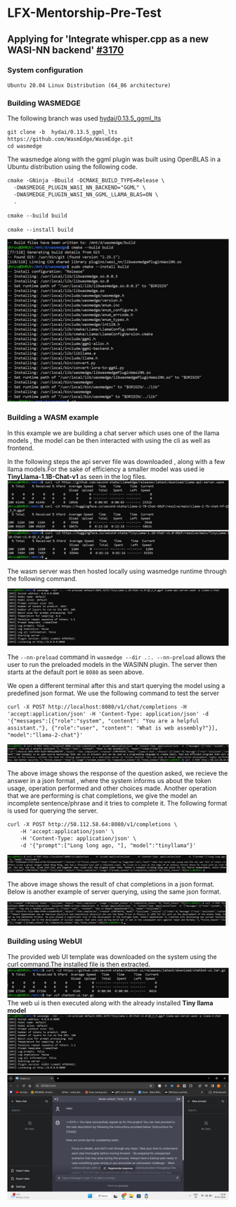 # LFX-Mentorship-Pre-Test
## Applying for 'Integrate whisper.cpp as a new WASI-NN backend' [#3170](https://github.com/WasmEdge/WasmEdge/issues/3169)

### System configuration
```
Ubuntu 20.04 Linux Distribution (64_86 architecture)
```
### Building WASMEDGE
The following branch was used [hydai/0.13.5_ggml_lts](https://github.com/WasmEdge/WasmEdge/tree/hydai/0.13.5_ggml_lts)

```
git clone -b  hydai/0.13.5_ggml_lts https://github.com/WasmEdge/WasmEdge.git
cd wasmedge
```
The wasmedge along with the ggml plugin was built using OpenBLAS in a Ubuntu distribution using the following code.
```
cmake -GNinja -Bbuild -DCMAKE_BUILD_TYPE=Release \
  -DWASMEDGE_PLUGIN_WASI_NN_BACKEND="GGML" \
  -DWASMEDGE_PLUGIN_WASI_NN_GGML_LLAMA_BLAS=ON \
  .

cmake --build build

cmake --install build
```

![wasm1](https://github.com/jaydee029/LFX-Mentorship-Pre-Test/blob/main/images/wasm1.jpg)
### Building a WASM example
In this example we are building a chat server which uses one of the llama models , the model can be then interacted with using the cli as well as frontend.

In the following steps the api server file was downloaded , along with a few llama models.For the sake of efficiency a smaller model was used ie **TinyLlama-1.1B-Chat-v1**
as seen in the log files.
![wasm2](https://github.com/jaydee029/LFX-Mentorship-Pre-Test/blob/main/images/wasm2.jpg)
![wasm11](https://github.com/jaydee029/LFX-Mentorship-Pre-Test/blob/main/images/wasm11.jpg)

The wasm server was then hosted locally using wasmedge runtime through the following command.

![wasm3](https://github.com/jaydee029/LFX-Mentorship-Pre-Test/blob/main/images/wasm3.jpg)

The `--nn-preload` command in `wasmedge --dir .:. --nn-preload` allows the user to run the preloaded models in the WASINN plugin.
The server then starts at the default port ie `8080` as seen above.

We open a different terminal after this and start querying the model using a predefined json format.
We use the following command to test the server 
```
curl -X POST http://localhost:8080/v1/chat/completions -H 'accept:application/json' -H 'Content-Type: application/json' -d '{"messages":[{"role":"system", "content": "You are a helpful assistant."}, {"role":"user", "content": "What is web assembly?"}], "model":"llama-2-chat"}'
```
![wasm4](https://github.com/jaydee029/LFX-Mentorship-Pre-Test/blob/main/images/wasm4.jpg)

The above image shows the response of the question asked, we recieve the answer in a json format , where the system informs us about the token usage, operation performed and other choices made.
Another operation that we are performing is chat completions, we give the model an incomplete sentence/phrase and it tries to complete it. The following format is used for querying the server.
```
curl -X POST http://50.112.58.64:8080/v1/completions \
    -H 'accept:application/json' \
    -H 'Content-Type: application/json' \
    -d '{"prompt":["Long long ago, "], "model":"tinyllama"}'
 ```

![wasm5](https://github.com/jaydee029/LFX-Mentorship-Pre-Test/blob/main/images/wasm5.jpg)

The above image shows the result of chat completions in a json format.
Below is another example of server querying, using the same json format.

![wasm6](https://github.com/jaydee029/LFX-Mentorship-Pre-Test/blob/main/images/wasm6.jpg)

### Building using WebUI
The provided web UI template was downloaded on the system using the curl command.The installed file is then extracted.
![wasm8](https://github.com/jaydee029/LFX-Mentorship-Pre-Test/blob/main/images/wasm8.jpg)
The web ui is then executed along with the already installed **Tiny llama model**
![wasm9](https://github.com/jaydee029/LFX-Mentorship-Pre-Test/blob/main/images/wasm9.jpg)
![wasm10](https://github.com/jaydee029/LFX-Mentorship-Pre-Test/blob/main/images/wasm10.jpg)
